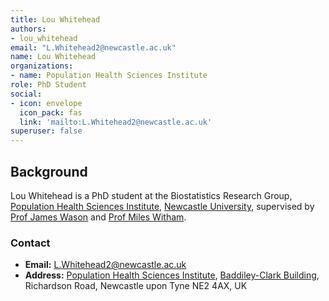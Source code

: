 ```yaml
---
title: Lou Whitehead
authors:
- lou_whitehead
email: "L.Whitehead2@newcastle.ac.uk"
name: Lou Whitehead
organizations:
- name: Population Health Sciences Institute
role: PhD Student
social:
- icon: envelope
  icon_pack: fas
  link: 'mailto:L.Whitehead2@newcastle.ac.uk'
superuser: false
---
```


## Background

Lou Whitehead is a PhD student at the Biostatistics Research Group, [Population Health Sciences Institute](https://www.ncl.ac.uk/medical-sciences/research/institutes/health-sciences/), [Newcastle University](https://www.ncl.ac.uk/), supervised by [Prof James Wason](/staff/james_wason/) and [Prof Miles Witham](https://www.ncl.ac.uk/medical-sciences/people/profile/mileswitham.html).

### Contact

- __Email:__ [L.Whitehead2@newcastle.ac.uk](mailto:L.Whitehead2@newcastle.ac.uk)
- __Address:__ [Population Health Sciences Institute](https://www.ncl.ac.uk/medical-sciences/research/institutes/health-sciences/), [Baddiley-Clark Building](https://www.ncl.ac.uk/tour/academic/baddiley-clark/), Richardson Road, Newcastle upon Tyne NE2 4AX, UK
